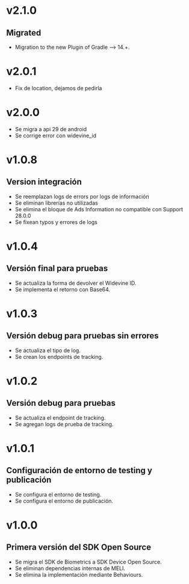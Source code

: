 # v2.1.0
## Migrated
- Migration to the new Plugin of Gradle --> 14.+.

# v2.0.1
- Fix de location, dejamos de pedirla

# v2.0.0
- Se migra a api 29 de android
- Se corrige error con widevine_id

# v1.0.8
## Version integración
- Se reemplazan logs de errors por logs de información
- Se eliminan librerías no utilizadas
- Se elimina el bloque de Ads Information no compatible con Support 28.0.0
- Se fixean typos y errores de logs

# v1.0.4
## Versión final para pruebas
- Se actualiza la forma de devolver el Widevine ID.
- Se implementa el retorno con Base64.

# v1.0.3
## Versión debug para pruebas sin errores
- Se actualiza el tipo de log.
- Se crean los endpoints de tracking.

# v1.0.2
## Versión debug para pruebas
- Se actualiza el endpoint de tracking.
- Se agregan logs de prueba de tracking.

# v1.0.1
## Configuración de entorno de testing y publicación
- Se configura el entorno de testing.
- Se configura el entorno de publicación.

# v1.0.0
## Primera versión del SDK Open Source
- Se migra el SDK de Biometrics a SDK Device Open Source.
- Se eliminan dependencias internas de MELI.
- Se elimina la implementación mediante Behaviours.
